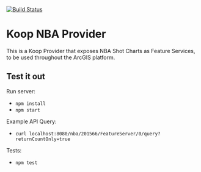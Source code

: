 [![Build Status](https://travis-ci.org/gavinr/koop-provider-nba.svg?branch=master)](https://travis-ci.org/gavinr/koop-provider-nba)


# Koop NBA Provider

This is a Koop Provider that exposes NBA Shot Charts as Feature Services, to be used throughout the ArcGIS platform.

## Test it out
Run server:
- `npm install`
- `npm start`

Example API Query:
- `curl localhost:8080/nba/201566/FeatureServer/0/query?returnCountOnly=true`

Tests:
- `npm test`